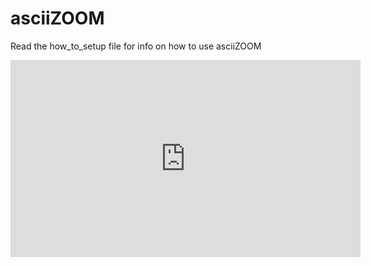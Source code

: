 # asciiZOOM
Read the how_to_setup file for info on how to use asciiZOOM

<iframe width="560" height="315" src="https://www.youtube.com/embed/g4YCxM5STj0" frameborder="0" allow="accelerometer; autoplay; encrypted-media; gyroscope; picture-in-picture" allowfullscreen></iframe>
